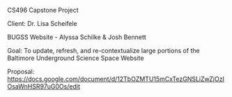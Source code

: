 CS496 Capstone Project

Client: Dr. Lisa Scheifele

BUGSS Website - Alyssa Schilke & Josh Bennett


Goal: To update, refresh, and re-contextualize large portions of the Baltimore Underground Science Space Website

Proposal: https://docs.google.com/document/d/12TbOZMTU15mCxTezGNSLiZwZjOzIOsaWnHSR97uG0Os/edit
